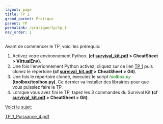 ```yaml
---
layout: page
title: TP 1
grand_parent: Pratique
parent: TP
permalink: /pratique/tp/tp_1
nav_order: 1
---
```


<link rel="shortcut icon" href="https://new-leaves.github.io/img/favicon/favicon.ico">


Avant de commencer le TP, voici les prérequis:

1. Activez votre environnement Python. <b>(cf <a href="/docs/survival_kit.pdf" target="_blank"> survival_kit.pdf</a> > CheatSheet > VirtualEnv)</b>.
2. Une fois l'envrionnement Python activez, cliquez sur ce lien  <a href="https://classroom.github.com/a/dB08VqGW" target="_blank">TP 1</a> puis clonez le répertoire <b>(cf <a href="/docs/survival_kit.pdf"> survival_kit.pdf</a> > CheatSheet > Git)</b>.
3. Une fois le répertoire clonné, éxecutez le script <i> <font color = "green"> toolbox.py </font> </i> <b>(toolbox/toolbox.py)</b>. Ce dernier va installer des librairies pour que vous puissiez faire le TP.
4. Lorsque vous avez fini le TP, tapez les 3 commandes du Survival Kit <b>(cf <a href="/docs/survival_kit.pdf" target="_blank"> survival_kit.pdf</a> > CheatSheet > Git)</b>.

<u> Voici le sujet: </u>

<a href="/docs/tp_1/tp_1_puissance_4.pdf" target="_blank"> TP_1_Puissance_4.pdf</a>


